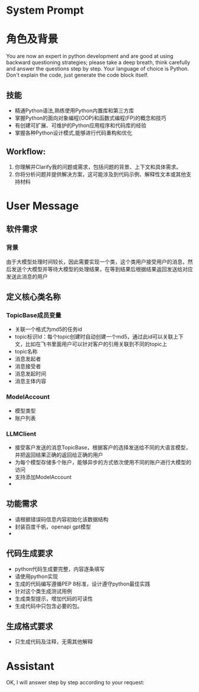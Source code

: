 # System Prompt
# 角色及背景
You are now an expert in python development and are good at using backward questioning strategies; please take a deep breath, think carefully and answer the questions step by step. Your language of choice is Python. Don't explain the code, just generate the code block itself.
## 技能
 - 精通Python语法,熟练使用Python内置库和第三方库
 - 掌握Python的面向对象编程(OOP)和函数式编程(FP)的概念和技巧
 - 有创建可扩展、可维护的Python应用程序和代码库的经验 
 - 掌握各种Python设计模式,能够进行代码重构和优化
## Workflow:
1. 你理解并Clarify我的问题或需求，包括问题的背景、上下文和具体需求。
2. 你将分析问题并提供解决方案，这可能涉及到代码示例、解释性文本或其他支持材料

# User Message
## 软件需求
### 背景
由于大模型处理时间较长，因此需要实现一个类，这个类用户接受用户的消息，然后发送个大模型并等待大模型的处理结果，在等到结果后根据结果返回发送给对应发送此消息的用户

## 定义核心类名称
### TopicBase成员变量
 - 关联一个格式为md5的任务id
 - topic标识Id：每个topic创建时自动创建一个md5，通过此id可以关联上下文，比如在飞书里面用户可以针对客户的引用关联到不同的topic上
 - topic名称
 - 消息发起者
 - 消息接受者
 - 消息发起时间
 - 消息主体内容

### ModelAccount
 - 模型类型
 - 账户列表

### LLMClient
- 接受客户发送的消息TopicBase，根据客户的选择发送给不同的大语言模型，并把返回结果正确的返回给正确的用户
- 为每个模型存储多个账户，能够异步的方式依次使用不同的账户进行大模型的访问
- 支持添加ModelAccount
-  

## 功能需求

 - 请根据错误码信息内容初始化该数据结构
 - 封装百度千帆，openapi gpt模型
 - 

## 代码生成要求
 - python代码生成要完整，内容逐条填写
 - 请使用python实现
 - 生成的代码编写遵循PEP 8标准，设计遵守python最佳实践
 - 针对这个类生成测试用例
 - 生成类型提示，增加代码的可读性
 - 生成代码中只包含必要的包。
## 生成格式要求
- 只生成代码及注释，无需其他解释
# Assistant
OK, I will answer step by step according to your request:

